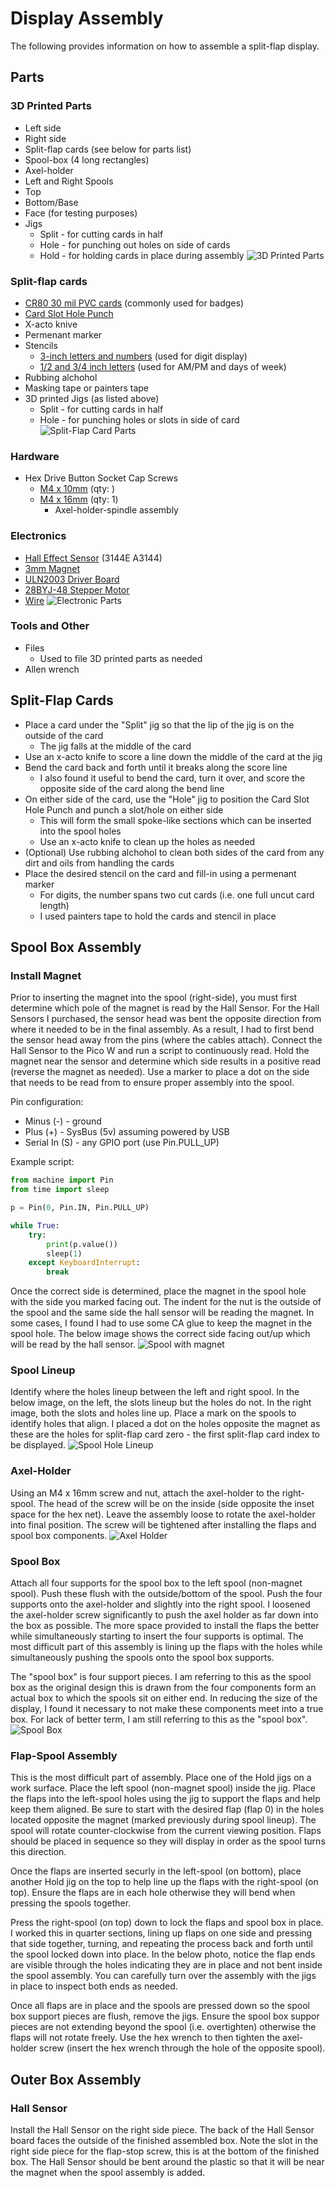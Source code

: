 # Display Assembly
The following provides information on how to assemble a split-flap display.

## Parts

### 3D Printed Parts
- Left side
- Right side
- Split-flap cards (see below for parts list)
- Spool-box (4 long rectangles)
- Axel-holder
- Left and Right Spools
- Top
- Bottom/Base
- Face (for testing purposes)
- Jigs
  - Split - for cutting cards in half
  - Hole - for punching out holes on side of cards
  - Hold - for holding cards in place during assembly
![3D Printed Parts](/Media/assembly_3d_parts.jpg)

### Split-flap cards
- [CR80 30 mil PVC cards](https://a.co/d/4AWDuIj) (commonly used for badges)
- [Card Slot Hole Punch](https://a.co/d/3zdMEoE)
- X-acto knive
- Permenant marker
- Stencils
  - [3-inch letters and numbers](https://a.co/d/gLgWajX) (used for digit display)
  - [1/2 and 3/4 inch letters](https://a.co/d/g1cRKLc) (used for AM/PM and days of week)
- Rubbing alchohol
- Masking tape or painters tape
- 3D printed Jigs (as listed above)
  - Split - for cutting cards in half
  - Hole - for punching holes or slots in side of card
![Split-Flap Card Parts](/Media/assembly_flap_parts.jpg)

### Hardware
- Hex Drive Button Socket Cap Screws
  - [M4 x 10mm](https://a.co/d/h3HqGNw) (qty: )
  - [M4 x 16mm](https://a.co/d/axGSh9M) (qty: 1)
    - Axel-holder-spindle assembly

### Electronics
- [Hall Effect Sensor](https://a.co/d/9E8ezPd) (3144E A3144)
- [3mm Magnet](https://a.co/d/gIFRxZn)
- [ULN2003 Driver Board](https://a.co/d/5FAjnlJ)
- [28BYJ-48 Stepper Motor](https://a.co/d/5FAjnlJ)
- [Wire](https://a.co/d/huoj8Pj)
![Electronic Parts](/Media/assembly_electronics.jpg)

### Tools and Other
- Files
  - Used to file 3D printed parts as needed
- Allen wrench

## Split-Flap Cards
- Place a card under the "Split" jig so that the lip of the jig is on the outside of the card
  - The jig falls at the middle of the card
- Use an x-acto knife to score a line down the middle of the card at the jig
- Bend the card back and forth until it breaks along the score line
  - I also found it useful to bend the card, turn it over, and score the opposite side of the card along the bend line
- On either side of the card, use the "Hole" jig to position the Card Slot Hole Punch and punch a slot/hole on either side
  - This will form the small spoke-like sections which can be inserted into the spool holes
  - Use an x-acto knife to clean up the holes as needed
- (Optional) Use rubbing alchohol to clean both sides of the card from any dirt and oils from handling the cards
- Place the desired stencil on the card and fill-in using a permenant marker
  - For digits, the number spans two cut cards (i.e. one full uncut card length)
  - I used painters tape to hold the cards and stencil in place

## Spool Box Assembly

### Install Magnet
Prior to inserting the magnet into the spool (right-side), you must first determine which pole of the magnet is read by the Hall Sensor. For the Hall Sensors I purchased, the sensor head was bent the opposite direction from where it needed to be in the final assembly. As a result, I had to first bend the sensor head away from the pins (where the cables attach). Connect the Hall Sensor to the Pico W and run a script to continuously read. Hold the magnet near the sensor and determine which side results in a positive read (reverse the magnet as needed). Use a marker to place a dot on the side that needs to be read from to ensure proper assembly into the spool.

Pin configuration:
- Minus (-) - ground
- Plus (+) - SysBus (5v) assuming powered by USB
- Serial In (S) - any GPIO port (use Pin.PULL_UP)

Example script:
```python
from machine import Pin
from time import sleep

p = Pin(0, Pin.IN, Pin.PULL_UP)

while True:
    try:
        print(p.value())
        sleep(1)
    except KeyboardInterrupt:
        break
```

Once the correct side is determined, place the magnet in the spool hole with the side you marked facing out. The indent for the nut is the outside of the spool and the same side the hall sensor will be reading the magnet. In some cases, I found I had to use some CA glue to keep the magnet in the spool hole. The below image shows the correct side facing out/up which will be read by the hall sensor.
![Spool with magnet](/Media/assembly_spool_magnet.jpg)

### Spool Lineup
Identify where the holes lineup between the left and right spool. In the below image, on the left, the slots lineup but the holes do not. In the right image, both the slots and holes line up. Place a mark on the spools to identify holes that align. I placed a dot on the holes opposite the magnet as these are the holes for split-flap card zero - the first split-flap card index to be displayed.
![Spool Hole Lineup](/Media/assembly_spool_lineup.jpg)

### Axel-Holder
Using an M4 x 16mm screw and nut, attach the axel-holder to the right-spool. The head of the screw will be on the inside (side opposite the inset space for the hex net). Leave the assembly loose to rotate the axel-holder into final position. The screw will be tightened after installing the flaps and spool box components.
![Axel Holder](/Media/assembly_axel_holder.jpg)

### Spool Box
Attach all four supports for the spool box to the left spool (non-magnet spool). Push these flush with the outside/bottom of the spool. Push the four supports onto the axel-holder and slightly into the right spool. I loosened the axel-holder screw significantly to push the axel holder as far down into the box as possible. The more space provided to install the flaps the better while simultaneously starting to insert the four supports is optimal. The most difficult part of this assembly is lining up the flaps with the holes while simultaneously pushing the spools onto the spool box supports.

The "spool box" is four support pieces. I am referring to this as the spool box as the original design this is drawn from the four components form an actual box to which the spools sit on either end. In reducing the size of the display, I found it necessary to not make these components meet into a true box. For lack of better term, I am still referring to this as the "spool box".
![Spool Box](/Media/assembly_spool_box.jpg)

### Flap-Spool Assembly
This is the most difficult part of assembly. Place one of the Hold jigs on a work surface. Place the left spool (non-magnet spool) inside the jig. Place the flaps into the left-spool holes using the jig to support the flaps and help keep them aligned. Be sure to start with the desired flap (flap 0) in the holes located opposite the magnet (marked previously during spool lineup). The spool will rotate counter-clockwise from the current viewing position. Flaps should be placed in sequence so they will display in order as the spool turns this direction.

Once the flaps are inserted securly in the left-spool (on bottom), place another Hold jig on the top to help line up the flaps with the right-spool (on top). Ensure the flaps are in each hole otherwise they will bend when pressing the spools together.

Press the right-spool (on top) down to lock the flaps and spool box in place. I worked this in quarter sections, lining up flaps on one side and pressing that side together, turning, and repeating the process back and forth until the spool locked down into place. In the below photo, notice the flap ends are visible through the holes indicating they are in place and not bent inside the spool assembly. You can carefully turn over the assembly with the jigs in place to inspect both ends as needed.

Once all flaps are in place and the spools are pressed down so the spool box support pieces are flush, remove the jigs. Ensure the spool box suppor pieces are not extending beyond the spool (i.e. overtighten) otherwise the flaps will not rotate freely. Use the hex wrench to then tighten the axel-holder screw (insert the hex wrench through the hole of the opposite spool).

## Outer Box Assembly

### Hall Sensor
Install the Hall Sensor on the right side piece. The back of the Hall Sensor board faces the outside of the finished assembled box. Note the slot in the right side piece for the flap-stop screw, this is at the bottom of the finished box. The Hall Sensor should be bent around the plastic so that it will be near the magnet when the spool assembly is added.




